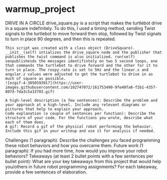 # warmup_project

DRIVE IN A CIRCLE
    drive_square.py is a script that makes the turtlebot drive in a square indefinitely. To do this, I used a timing method, sending Twist signals to the turtlebot to move forward then stop, followed by Twist signals to turn in place 90 degrees, and then this is repeated. 

    This script was created with a class object (DriveSquare). __init__(self) intializes the drive_square node and the publisher that publishes the twist command is also initialized. run(self) senpublishesds the messages identifintely on two 5 second loops, one that commands the turtlebot to drive forward and the other for it to turn in place. The rospy.rate is set to 5Hz and the linear.x and angular.z values were adjusted to get the turtlebot to drive in as much of square as possible. 
    ![ezgif-4-3050593917](https://user-images.githubusercontent.com/102747072/161753490-9fe40fa6-f2b1-4357-807d-7da3c5a33703.gif)

    A high-level description (a few sentences): Describe the problem and your approach at a high-level. Include any relevant diagrams or pictures that help to explain your approach.
    Code explanation (a couple of sentences per function): Describe the structure of your code. For the functions you wrote, describe what each of them does.
    A gif: Record a gif of the physical robot performing the behavior. Include this gif in your writeup and use it for analysis if needed.

Challenges (1 paragraph): Describe the challenges you faced programming these robot behaviors and how you overcame them.
Future work (1 paragraph): If you had more time, how would you improve your robot behaviors?
Takeaways (at least 2 bullet points with a few sentences per bullet point): What are your key takeaways from this project that would help you/others in future robot programming assignments? For each takeaway, provide a few sentences of elaboration.
